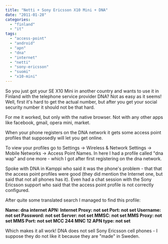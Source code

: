 ```yaml
---
title: "Netti + Sony Ericsson X10 Mini + DNA"
date: "2011-01-28"
categories: 
  - "finland"
  - "it"
tags: 
  - "access-point"
  - "android"
  - "apn"
  - "dna"
  - "internet"
  - "netti"
  - "sony-ericsson"
  - "suomi"
  - "x10-mini"
---
```


So you just got your SE X10 Mini in another country and wants to use it in Finland with the telephone service provider DNA? Not as easy as it seems! Well, first it's hard to get the actual number, but after you get your social security number it should not be that hard.

For me it worked, but only with the native browser. Not with any other apps like facebook, gmail, opera mini, market.

When your phone registers on the DNA network it gets some access point profiles that supposedly will let you get online.

To view your profiles go to Settings -> Wireless & Network Settings -> Mobile Networks -> Access Point Names. In here I had a profile called "dna wap" and one more - which I got after first registering on the dna network.

Spoke with DNA in Kamppi who said it was the phone's problem - that that the access point profiles were good (they did mention the Internet one, but said that not all phones has it). Even had a chat session with the Sony Ericsson support who said that the access point profile is not correctly configured.

After quite some translated search I managed to find this profile:

**Name: dna internet APN: Internet Proxy: not set Port: not set Username: not set Password: not set Server: not set MMSC: not set MMS Proxy: not set MMS Port: not set MCC 244 MNC 12 APN type: not set**

Which makes it all work! DNA does not sell Sony Ericsson cell phones - I suppose they do not like it because they are "made" in Sweden.
